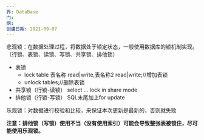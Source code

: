 ```yaml
---
界: DataBase
门: 
纲: 
创建日期: 2021-09-07
---
```


悲观锁：在数据处理过程，将数据处于锁定状态，一般使用数据库的锁机制实现。（行锁、表锁、读锁、写锁、共享锁、排他锁）

-   表锁
    -   lock table 表名称 read|write,表名称2 read|write;//增加表锁
    -   unlock tables;//删除表锁
-   共享锁（行锁-读锁）
    select ... lock in share mode
-   排他锁（行锁-写锁）
    SQL末尾加上for update

乐观锁：对数据进行校验和比较，来保证本次更新是最新的，否则就失败

**注意：排他锁（写锁）使用不当（没有使用索引）可能会导致整张表被锁住，尽可能使用乐观锁。**

